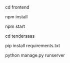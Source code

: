 cd frontend


npm install




npm start









cd tendersaas





pip install requirements.txt





python manage.py runserver




